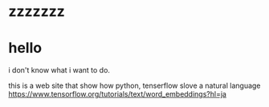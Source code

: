 # zzzzzzz
# hello
i don't know what i want to do.

this is a web site that show how python, tenserflow slove a natural language
https://www.tensorflow.org/tutorials/text/word_embeddings?hl=ja
